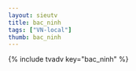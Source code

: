 ```yaml
--- 
layout: sieutv
title: bac_ninh
tags: ["VN-local"]
thumb: bac_ninh
---
```

{% include tvadv key="bac_ninh" %}
